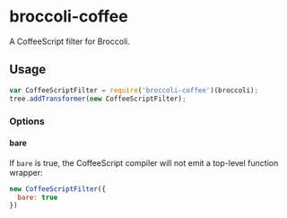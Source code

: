 # broccoli-coffee

A CoffeeScript filter for Broccoli.

## Usage

```js
var CoffeeScriptFilter = require('broccoli-coffee')(broccoli);
tree.addTransformer(new CoffeeScriptFilter);
```

### Options

#### bare

If `bare` is true, the CoffeeScript compiler will not emit a top-level
function wrapper:

```js
new CoffeeScriptFilter({
  bare: true
})
```
